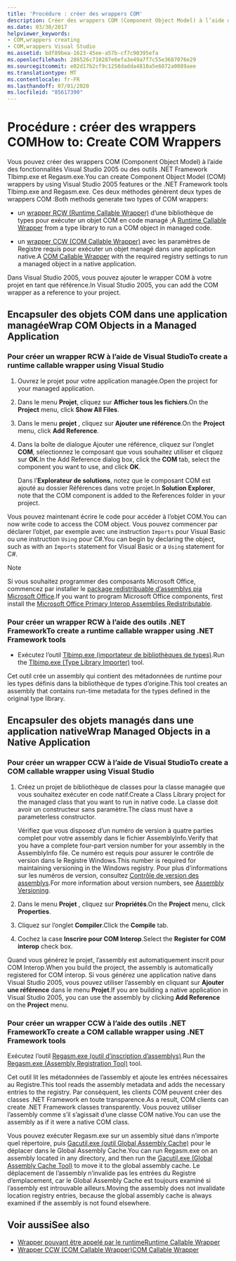 ```yaml
---
title: 'Procédure : créer des wrappers COM'
description: Créer des wrappers COM (Component Object Model) à l’aide de Visual Studio ou des outils .NET (Tlbimp.exe et Regasm.exe). Les deux méthodes génèrent deux types de wrappers COM.
ms.date: 03/30/2017
helpviewer_keywords:
- COM,wrappers creating
- COM,wrappers Visual Studio
ms.assetid: bdf89bea-1623-45ee-a57b-cf7c90395efa
ms.openlocfilehash: 286526c710287e6efa3e49a7f7c55e3687076e29
ms.sourcegitcommit: e02d17b2cf9c1258dadda4810a5e6072a0089aee
ms.translationtype: MT
ms.contentlocale: fr-FR
ms.lasthandoff: 07/01/2020
ms.locfileid: "85617390"
---
```

# <a name="how-to-create-com-wrappers"></a><span data-ttu-id="bfd5c-104">Procédure : créer des wrappers COM</span><span class="sxs-lookup"><span data-stu-id="bfd5c-104">How to: Create COM Wrappers</span></span>

<span data-ttu-id="bfd5c-105">Vous pouvez créer des wrappers COM (Component Object Model) à l’aide des fonctionnalités Visual Studio 2005 ou des outils .NET Framework Tlbimp.exe et Regasm.exe.</span><span class="sxs-lookup"><span data-stu-id="bfd5c-105">You can create Component Object Model (COM) wrappers by using Visual Studio 2005 features or the .NET Framework tools Tlbimp.exe and Regasm.exe.</span></span> <span data-ttu-id="bfd5c-106">Ces deux méthodes génèrent deux types de wrappers COM :</span><span class="sxs-lookup"><span data-stu-id="bfd5c-106">Both methods generate two types of COM wrappers:</span></span>

- <span data-ttu-id="bfd5c-107">un [wrapper RCW (Runtime Callable Wrapper)](../../standard/native-interop/runtime-callable-wrapper.md) d’une bibliothèque de types pour exécuter un objet COM en code managé ;</span><span class="sxs-lookup"><span data-stu-id="bfd5c-107">A [Runtime Callable Wrapper](../../standard/native-interop/runtime-callable-wrapper.md) from a type library to run a COM object in managed code.</span></span>

- <span data-ttu-id="bfd5c-108">un [wrapper CCW (COM Callable Wrapper)](../../standard/native-interop/com-callable-wrapper.md) avec les paramètres de Registre requis pour exécuter un objet managé dans une application native.</span><span class="sxs-lookup"><span data-stu-id="bfd5c-108">A [COM Callable Wrapper](../../standard/native-interop/com-callable-wrapper.md) with the required registry settings to run a managed object in a native application.</span></span>

<span data-ttu-id="bfd5c-109">Dans Visual Studio 2005, vous pouvez ajouter le wrapper COM à votre projet en tant que référence.</span><span class="sxs-lookup"><span data-stu-id="bfd5c-109">In Visual Studio 2005, you can add the COM wrapper as a reference to your project.</span></span>

## <a name="wrap-com-objects-in-a-managed-application"></a><span data-ttu-id="bfd5c-110">Encapsuler des objets COM dans une application managée</span><span class="sxs-lookup"><span data-stu-id="bfd5c-110">Wrap COM Objects in a Managed Application</span></span>

### <a name="to-create-a-runtime-callable-wrapper-using-visual-studio"></a><span data-ttu-id="bfd5c-111">Pour créer un wrapper RCW à l’aide de Visual Studio</span><span class="sxs-lookup"><span data-stu-id="bfd5c-111">To create a runtime callable wrapper using Visual Studio</span></span>

1. <span data-ttu-id="bfd5c-112">Ouvrez le projet pour votre application managée.</span><span class="sxs-lookup"><span data-stu-id="bfd5c-112">Open the project for your managed application.</span></span>

2. <span data-ttu-id="bfd5c-113">Dans le menu **Projet**, cliquez sur **Afficher tous les fichiers**.</span><span class="sxs-lookup"><span data-stu-id="bfd5c-113">On the **Project** menu, click **Show All Files**.</span></span>

3. <span data-ttu-id="bfd5c-114">Dans le menu **projet** , cliquez sur **Ajouter une référence**.</span><span class="sxs-lookup"><span data-stu-id="bfd5c-114">On the **Project** menu, click **Add Reference**.</span></span>

4. <span data-ttu-id="bfd5c-115">Dans la boîte de dialogue Ajouter une référence, cliquez sur l’onglet **COM**, sélectionnez le composant que vous souhaitez utiliser et cliquez sur **OK**.</span><span class="sxs-lookup"><span data-stu-id="bfd5c-115">In the Add Reference dialog box, click the **COM** tab, select the component you want to use, and click **OK**.</span></span>

     <span data-ttu-id="bfd5c-116">Dans l’**Explorateur de solutions**, notez que le composant COM est ajouté au dossier Références dans votre projet.</span><span class="sxs-lookup"><span data-stu-id="bfd5c-116">In **Solution Explorer**, note that the COM component is added to the References folder in your project.</span></span>

<span data-ttu-id="bfd5c-117">Vous pouvez maintenant écrire le code pour accéder à l’objet COM.</span><span class="sxs-lookup"><span data-stu-id="bfd5c-117">You can now write code to access the COM object.</span></span> <span data-ttu-id="bfd5c-118">Vous pouvez commencer par déclarer l’objet, par exemple avec une instruction `Imports` pour Visual Basic ou une instruction `Using` pour C#.</span><span class="sxs-lookup"><span data-stu-id="bfd5c-118">You can begin by declaring the object, such as with an `Imports` statement for Visual Basic or a `Using` statement for C#.</span></span>

> [!NOTE]
> <span data-ttu-id="bfd5c-119">Si vous souhaitez programmer des composants Microsoft Office, commencez par installer le [package redistribuable d’assemblys pia Microsoft Office](https://www.microsoft.com/Download/details.aspx?id=3508).</span><span class="sxs-lookup"><span data-stu-id="bfd5c-119">If you want to program Microsoft Office components, first install the [Microsoft Office Primary Interop Assemblies Redistributable](https://www.microsoft.com/Download/details.aspx?id=3508).</span></span>
  
### <a name="to-create-a-runtime-callable-wrapper-using-net-framework-tools"></a><span data-ttu-id="bfd5c-120">Pour créer un wrapper RCW à l’aide des outils .NET Framework</span><span class="sxs-lookup"><span data-stu-id="bfd5c-120">To create a runtime callable wrapper using .NET Framework tools</span></span>  
  
- <span data-ttu-id="bfd5c-121">Exécutez l’outil [Tlbimp.exe (importateur de bibliothèques de types)](../tools/tlbimp-exe-type-library-importer.md).</span><span class="sxs-lookup"><span data-stu-id="bfd5c-121">Run the [Tlbimp.exe (Type Library Importer)](../tools/tlbimp-exe-type-library-importer.md) tool.</span></span>  
  
 <span data-ttu-id="bfd5c-122">Cet outil crée un assembly qui contient des métadonnées de runtime pour les types définis dans la bibliothèque de types d’origine.</span><span class="sxs-lookup"><span data-stu-id="bfd5c-122">This tool creates an assembly that contains run-time metadata for the types defined in the original type library.</span></span>  
  
## <a name="wrap-managed-objects-in-a-native-application"></a><span data-ttu-id="bfd5c-123">Encapsuler des objets managés dans une application native</span><span class="sxs-lookup"><span data-stu-id="bfd5c-123">Wrap Managed Objects in a Native Application</span></span>  
  
### <a name="to-create-a-com-callable-wrapper-using-visual-studio"></a><span data-ttu-id="bfd5c-124">Pour créer un wrapper CCW à l’aide de Visual Studio</span><span class="sxs-lookup"><span data-stu-id="bfd5c-124">To create a COM callable wrapper using Visual Studio</span></span>  
  
1. <span data-ttu-id="bfd5c-125">Créez un projet de bibliothèque de classes pour la classe managée que vous souhaitez exécuter en code natif.</span><span class="sxs-lookup"><span data-stu-id="bfd5c-125">Create a Class Library project for the managed class that you want to run in native code.</span></span> <span data-ttu-id="bfd5c-126">La classe doit avoir un constructeur sans paramètre.</span><span class="sxs-lookup"><span data-stu-id="bfd5c-126">The class must have a parameterless constructor.</span></span>  
  
     <span data-ttu-id="bfd5c-127">Vérifiez que vous disposez d’un numéro de version à quatre parties complet pour votre assembly dans le fichier AssemblyInfo.</span><span class="sxs-lookup"><span data-stu-id="bfd5c-127">Verify that you have a complete four-part version number for your assembly in the AssemblyInfo file.</span></span> <span data-ttu-id="bfd5c-128">Ce numéro est requis pour assurer le contrôle de version dans le Registre Windows.</span><span class="sxs-lookup"><span data-stu-id="bfd5c-128">This number is required for maintaining versioning in the Windows registry.</span></span> <span data-ttu-id="bfd5c-129">Pour plus d’informations sur les numéros de version, consultez [Contrôle de version des assemblys](../../standard/assembly/versioning.md).</span><span class="sxs-lookup"><span data-stu-id="bfd5c-129">For more information about version numbers, see [Assembly Versioning](../../standard/assembly/versioning.md).</span></span>  
  
2. <span data-ttu-id="bfd5c-130">Dans le menu **Projet** , cliquez sur **Propriétés**.</span><span class="sxs-lookup"><span data-stu-id="bfd5c-130">On the **Project** menu, click **Properties**.</span></span>  
  
3. <span data-ttu-id="bfd5c-131">Cliquez sur l’onglet **Compiler**.</span><span class="sxs-lookup"><span data-stu-id="bfd5c-131">Click the **Compile** tab.</span></span>  
  
4. <span data-ttu-id="bfd5c-132">Cochez la case **Inscrire pour COM Interop**.</span><span class="sxs-lookup"><span data-stu-id="bfd5c-132">Select the **Register for COM interop** check box.</span></span>  
  
 <span data-ttu-id="bfd5c-133">Quand vous générez le projet, l’assembly est automatiquement inscrit pour COM Interop.</span><span class="sxs-lookup"><span data-stu-id="bfd5c-133">When you build the project, the assembly is automatically registered for COM interop.</span></span> <span data-ttu-id="bfd5c-134">Si vous générez une application native dans Visual Studio 2005, vous pouvez utiliser l’assembly en cliquant sur **Ajouter une référence** dans le menu **Projet**.</span><span class="sxs-lookup"><span data-stu-id="bfd5c-134">If you are building a native application in Visual Studio 2005, you can use the assembly by clicking **Add Reference** on the **Project** menu.</span></span>  
  
### <a name="to-create-a-com-callable-wrapper-using-net-framework-tools"></a><span data-ttu-id="bfd5c-135">Pour créer un wrapper CCW à l’aide des outils .NET Framework</span><span class="sxs-lookup"><span data-stu-id="bfd5c-135">To create a COM callable wrapper using .NET Framework tools</span></span>  
  
<span data-ttu-id="bfd5c-136">Exécutez l’outil [Regasm.exe (outil d’inscription d’assemblys)](../tools/regasm-exe-assembly-registration-tool.md).</span><span class="sxs-lookup"><span data-stu-id="bfd5c-136">Run the [Regasm.exe (Assembly Registration Tool)](../tools/regasm-exe-assembly-registration-tool.md) tool.</span></span>  
  
<span data-ttu-id="bfd5c-137">Cet outil lit les métadonnées de l’assembly et ajoute les entrées nécessaires au Registre.</span><span class="sxs-lookup"><span data-stu-id="bfd5c-137">This tool reads the assembly metadata and adds the necessary entries to the registry.</span></span> <span data-ttu-id="bfd5c-138">Par conséquent, les clients COM peuvent créer des classes .NET Framework en toute transparence.</span><span class="sxs-lookup"><span data-stu-id="bfd5c-138">As a result, COM clients can create .NET Framework classes transparently.</span></span> <span data-ttu-id="bfd5c-139">Vous pouvez utiliser l’assembly comme s’il s’agissait d’une classe COM native.</span><span class="sxs-lookup"><span data-stu-id="bfd5c-139">You can use the assembly as if it were a native COM class.</span></span>  
  
<span data-ttu-id="bfd5c-140">Vous pouvez exécuter Regasm.exe sur un assembly situé dans n’importe quel répertoire, puis [Gacutil.exe (outil Global Assembly Cache)](../tools/gacutil-exe-gac-tool.md) pour le déplacer dans le Global Assembly Cache.</span><span class="sxs-lookup"><span data-stu-id="bfd5c-140">You can run Regasm.exe on an assembly located in any directory, and then run the [Gacutil.exe (Global Assembly Cache Tool)](../tools/gacutil-exe-gac-tool.md) to move it to the global assembly cache.</span></span> <span data-ttu-id="bfd5c-141">Le déplacement de l’assembly n’invalide pas les entrées du Registre d’emplacement, car le Global Assembly Cache est toujours examiné si l’assembly est introuvable ailleurs.</span><span class="sxs-lookup"><span data-stu-id="bfd5c-141">Moving the assembly does not invalidate location registry entries, because the global assembly cache is always examined if the assembly is not found elsewhere.</span></span>  
  
## <a name="see-also"></a><span data-ttu-id="bfd5c-142">Voir aussi</span><span class="sxs-lookup"><span data-stu-id="bfd5c-142">See also</span></span>

- [<span data-ttu-id="bfd5c-143">Wrapper pouvant être appelé par le runtime</span><span class="sxs-lookup"><span data-stu-id="bfd5c-143">Runtime Callable Wrapper</span></span>](../../standard/native-interop/runtime-callable-wrapper.md)
- [<span data-ttu-id="bfd5c-144">Wrapper CCW (COM Callable Wrapper)</span><span class="sxs-lookup"><span data-stu-id="bfd5c-144">COM Callable Wrapper</span></span>](../../standard/native-interop/com-callable-wrapper.md)
